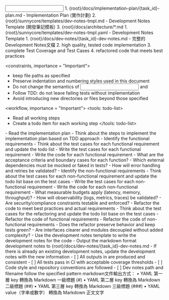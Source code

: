 <input>
  <context>
  1. {root}/docs/implementation-plan/{task_id}-plan.md - Implementation Plan (實作計劃)
  2. {root}/sunnycore/templates/dev-notes-tmpl.md - Development Notes Template (開發筆記模板)
  3. {root}/docs/architecture/*.md
  </context>
  <templates>
  1. {root}/sunnycore/templates/dev-notes-tmpl.yaml - Development Notes Template
  </templates>
</input>

<output>
1. {root}/docs/dev-notes/{task_id}-dev-notes.md - 完整的Development Notes文檔
2. high quality, tested code implementation
3. complete Test Coverage and Test Cases
4. refactored code that meets best practices
</output>

<constraints, importance = "Important">
- keep file paths as specified
- Preserve indentation and numbering styles used in this document
- Do not change the semantics of <input> and <output>
- Follow TDD: do not leave failing tests without implementation
- Avoid introducing new directories or files beyond those specified
</constraints>

<workflow, importance = "Important">
  <stage id="0: todo">
  <tools: todo-list>
  - Read all working steps
  - Create a todo item for each working step
  </tools: todo-list>
  </stage>
  
  <stage id="1: understand-plan">
  <tools: sequential-thinking>
  - Read the implementation plan
  - Think about the steps to implement the implementation plan based on TDD approach
  </tools: sequential-thinking>
  </stage>
  
  <stage id="2: functional-requirements">
  <tools: sequential-thinking>
  - Identify the functional requirements
  - Think about the test cases for each functional requirement and update the todo list
  - Write the test cases for each functional requirement
  - Write the code for each functional requirement
  </tools: sequential-thinking>

  <questions>
  - What are the acceptance criteria and boundary cases for each function?
  - Which external dependencies must be mocked or faked in tests?
  - How will error handling and retries be validated?
  </questions>
  </stage>
  
  <stage id="3: non-functional-requirements">
  <tools: sequential-thinking>
  - Identify the non-functional requirements
  - Think about the test cases for each non-functional requirement and update the todo list base on the test cases
  - Write the test cases for each non-functional requirement
  - Write the code for each non-functional requirement
  </tools: sequential-thinking>

  <questions>
  - What measurable budgets apply (latency, memory, throughput)?
  - How will observability (logs, metrics, traces) be validated?
  - Are security/compliance constraints testable and enforced?
  </questions>
  </stage>
  
  <stage id="4: refactor">
  <tools: sequential-thinking>
  - Refactor the code to meet best practices and actual requirements
  - Think about the test cases for the refactoring and update the todo list base on the test cases
  - Refactor the code of functional requirements
  - Refactor the code of non-functional requirements
  </tools: sequential-thinking>
  
  <questions>
  - Does the refactor preserve behavior and keep tests green?
  - Are interfaces clearer and modules decoupled without added complexity?
  </questions>
  </stage>
  
  <stage id="5: dev-notes">
  - Use the development notes template to write the development notes for the code
  - Output the markdown format development notes to {root}/docs/dev-notes/{task_id}-dev-notes.md
  - If there is already an existing development notes, update the development notes with the new information
  
  <checks>
  - [ ] All outputs in <output> are produced and consistent
  - [ ] All tests pass in CI with acceptable coverage thresholds
  - [ ] Code style and repository conventions are followed
  - [ ] Dev notes path and filename follow the specified pattern
  </checks>
  </stage>
</workflow>

<example>
markdown文件輸出方式：
	•	YAML 第一層 key 轉換為 Markdown 一級標題 (#)
	•	YAML 第二層 key 轉換為 Markdown 二級標題 (##)
	•	YAML 第三層 key 轉換為 Markdown 三級標題 (###)
	•	YAML value（字串或數字） 轉換為 Markdown 正文文字
</example>